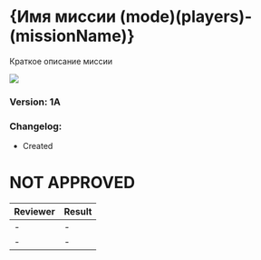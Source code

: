 # {Имя миссии (mode)(players)-(missionName)}
Краткое описание миссии

<img src='https://github.com/rempopo/<REPOSITORY_NAME>/raw/main/overview.jpg' />	

### Version: 1A

### Changelog:
- Created

# NOT APPROVED
| Reviewer | Result |
| ------------ | ------------- |
| - | - |
| - | - |
